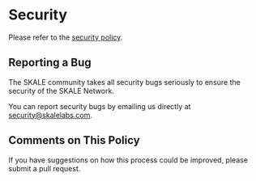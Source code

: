 # Security

Please refer to the [security policy](https://skale.network/security).

## Reporting a Bug

The SKALE community takes all security bugs seriously to ensure the security of the SKALE Network.

You can report security bugs by emailing us directly at <security@skalelabs.com>.

## Comments on This Policy

If you have suggestions on how this process could be improved, please submit a pull request.
